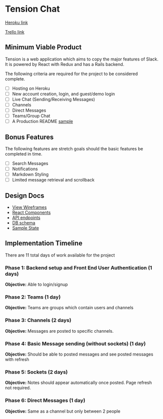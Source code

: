 # Tension Chat

[Heroku link][heroku]

[Trello link][trello]

[heroku]: https://tension.herokuapp.com
[trello]: https://trello.com/b/r6JhyWE7/tension-chat

## Minimum Viable Product

Tension is a web application which aims to copy the major features of Slack.
It is powered by React with Redux and has a Rails backend.

The following criteria are required for the project to be considered complete.

- [ ] Hosting on Heroku
- [ ] New account creation, login, and guest/demo login
- [ ] Live Chat (Sending/Receiving Messages)
- [ ] Channels
- [ ] Direct Messages
- [ ] Teams/Group Chat
- [ ] A Production README [sample](docs/production_readme.md)

## Bonus Features

The following features are stretch goals should the basic features be completed in time.

- [ ] Search Messages
- [ ] Notifications
- [ ] Markdown Styling
- [ ] Limited message retrieval and scrollback

## Design Docs
* [View Wireframes][wireframes]
* [React Components][components]
* [API endpoints][api-endpoints]
* [DB schema][schema]
* [Sample State][sample-state]

[wireframes]: ./wireframes
[components]: ./component-hierarchy.md
[sample-state]: ./sample-state.md
[api-endpoints]: ./api-endpoints.md
[schema]: ./schema.md

## Implementation Timeline

There are 11 total days of work available for the project

### Phase 1: Backend setup and Front End User Authentication (1 days)

**Objective:** Able to login/signup

### Phase 2: Teams (1 day)

**Objective:** Teams are groups which contain users and channels

### Phase 3: Channels (2 days)

**Objective:** Messages are posted to specific channels.

### Phase 4: Basic Message sending (without sockets) (1 day)

**Objective:** Should be able to posted messages and see posted messages with refresh

### Phase 5: Sockets (2 days)

**Objective:** Notes should appear automatically once posted. Page refresh not required.

### Phase 6: Direct Messages (1 day)

**Objective:** Same as a channel but only between 2 people
